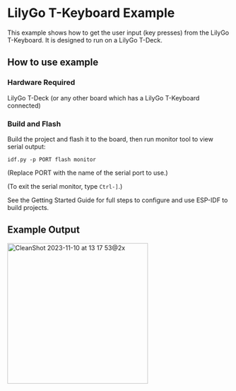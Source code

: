 # LilyGo T-Keyboard Example

This example shows how to get the user input (key presses) from the LilyGo
T-Keyboard. It is designed to run on a LilyGo T-Deck.

## How to use example

### Hardware Required

LilyGo T-Deck (or any other board which has a LilyGo T-Keyboard connected)

### Build and Flash

Build the project and flash it to the board, then run monitor tool to view serial output:

```
idf.py -p PORT flash monitor
```

(Replace PORT with the name of the serial port to use.)

(To exit the serial monitor, type ``Ctrl-]``.)

See the Getting Started Guide for full steps to configure and use ESP-IDF to build projects.

## Example Output

<img width="318" alt="CleanShot 2023-11-10 at 13 17 53@2x" src="https://github.com/esp-cpp/espp/assets/213467/68b89daa-4686-4d29-8a73-400b4d91617d">
